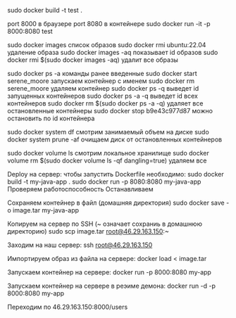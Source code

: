 sudo docker build -t test .

port 8000 в браузере port 8080 в контейнере
sudo docker run -it -p 8000:8080 test


sudo docker images  список образов
sudo docker rmi ubuntu:22.04  удаление образа
sudo docker images -aq  показывает id образов
sudo docker rmi $(sudo docker images -aq)  удалит все образы

sudo docker ps -a  команды ранее введенные
sudo docker start serene_moore  запускаем контейнер с именем
sudo docker rm serene_moore  удаляем контейнер
sudo docker ps -q  выведет id запущенных контейнеров
sudo docker ps -a -q  выведет id всех контейнеров
sudo docker rm $(sudo docker ps -a -q) удаляет все остановленные контейнеры
sudo docker stop b9e43c977d87  можно остановить по id контейнера

sudo docker system df  смотрим занимаемый объем на диске
sudo docker system prune -af  очищаем диск от остановленных контейнеров 

sudo docker volume ls  смотрим локальное хранилище
sudo docker volume rm $(sudo docker volume ls -qf dangling=true)  удаляем все


Deploy на сервер:
чтобы запустить Dockerfile необходимо:
    sudo docker build -t my-java-app .
    sudo docker run -p 8080:8080 my-java-app
Проверяем работоспособность
Останавливаем

Сохраняем контейнер в файл (домашняя директория)
sudo docker save -o image.tar my-java-app

Копируем на сервер по SSH (~ означает сохраниь в домашнюю директорию)
sudo scp image.tar root@46.29.163.150:~

Заходим на наш сервер:
ssh root@46.29.163.150

Импортируем образ из файла на сервере:
docker load < image.tar

Запускаем контейнер на сервере:
docker run -p 8000:8080 my-app

Запускаем контейнер на сервере в реэиме демона:
docker run -d -p 8000:8080 my-app

Переходим по 46.29.163.150:8000/users
